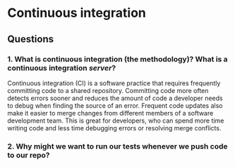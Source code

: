 # Continuous integration

## Questions

### 1. What is continuous integration (the methodology)? What is a continuous integration _server_?

Continuous integration (CI) is a software practice that requires frequently committing code to a shared repository. Committing code more often detects errors sooner and reduces the amount of code a developer needs to debug when finding the source of an error. Frequent code updates also make it easier to merge changes from different members of a software development team. This is great for developers, who can spend more time writing code and less time debugging errors or resolving merge conflicts.

### 2. Why might we want to run our tests whenever we push code to our repo?
